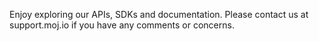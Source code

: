 
Enjoy exploring our APIs, SDKs and documentation. Please contact us at support.moj.io if you have any comments or concerns. 
